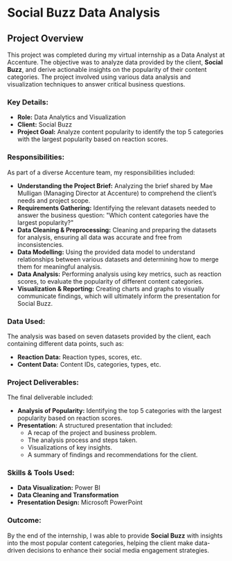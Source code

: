 # Social Buzz Data Analysis

## Project Overview

This project was completed during my virtual internship as a Data Analyst at Accenture. The objective was to analyze data provided by the client, **Social Buzz**, and derive actionable insights on the popularity of their content categories. The project involved using various data analysis and visualization techniques to answer critical business questions.

### Key Details:
- **Role:** Data Analytics and Visualization  
- **Client:** Social Buzz  
- **Project Goal:** Analyze content popularity to identify the top 5 categories with the largest popularity based on reaction scores.

### Responsibilities:
As part of a diverse Accenture team, my responsibilities included:
- **Understanding the Project Brief:** Analyzing the brief shared by Mae Mulligan (Managing Director at Accenture) to comprehend the client’s needs and project scope.
- **Requirements Gathering:** Identifying the relevant datasets needed to answer the business question: "Which content categories have the largest popularity?"
- **Data Cleaning & Preprocessing:** Cleaning and preparing the datasets for analysis, ensuring all data was accurate and free from inconsistencies.
- **Data Modelling:** Using the provided data model to understand relationships between various datasets and determining how to merge them for meaningful analysis.
- **Data Analysis:** Performing analysis using key metrics, such as reaction scores, to evaluate the popularity of different content categories.
- **Visualization & Reporting:** Creating charts and graphs to visually communicate findings, which will ultimately inform the presentation for Social Buzz.

### Data Used:
The analysis was based on seven datasets provided by the client, each containing different data points, such as:
- **Reaction Data:** Reaction types, scores, etc.
- **Content Data:** Content IDs, categories, types, etc.

### Project Deliverables:
The final deliverable included:
- **Analysis of Popularity:** Identifying the top 5 categories with the largest popularity based on reaction scores.
- **Presentation:** A structured presentation that included:
  - A recap of the project and business problem.
  - The analysis process and steps taken.
  - Visualizations of key insights.
  - A summary of findings and recommendations for the client.

### Skills & Tools Used: 
- **Data Visualization:** Power BI  
- **Data Cleaning and Transformation**
- **Presentation Design:** Microsoft PowerPoint

### Outcome:
By the end of the internship, I was able to provide **Social Buzz** with insights into the most popular content categories, helping the client make data-driven decisions to enhance their social media engagement strategies.
